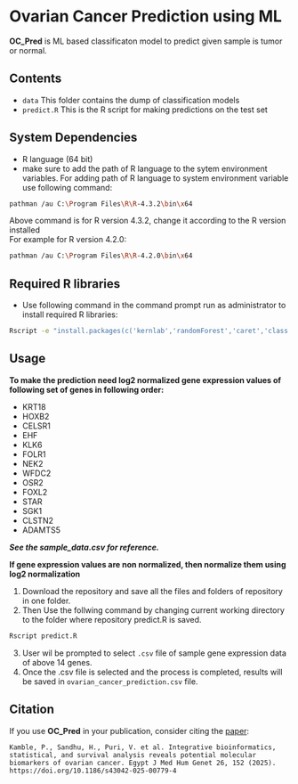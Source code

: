 # Ovarian Cancer Prediction using ML

**OC_Pred** is ML based classificaton model to predict given sample is tumor or normal.


## Contents
* ``data`` This folder contains the dump of classification models
* ``predict.R`` This is the R script for making predictions on the test set
## System Dependencies
* R language (64 bit) 
* make sure to add the path of R language to the sytem environment variables.
For adding path of R language to system environment variable use following command:                        
```bash
pathman /au C:\Program Files\R\R-4.3.2\bin\x64
```                                                                               
Above command is for R version 4.3.2, change it according to the R version installed               
For example for R version 4.2.0:                                                       
```bash
pathman /au C:\Program Files\R\R-4.2.0\bin\x64
```

## Required R libraries
* Use following command in the command prompt run as administrator to install required R libraries:                                                         
```bash
Rscript -e "install.packages(c('kernlab','randomForest','caret','class'),repos='https://cloud.r-project.org', dependencies=TRUE)"
```
## Usage
**To make the prediction need log2 normalized gene expression values of following set of genes in following order:**

* KRT18
* HOXB2
* CELSR1
* EHF
* KLK6
* FOLR1
* NEK2
* WFDC2
* OSR2
* FOXL2
* STAR
* SGK1
* CLSTN2
* ADAMTS5

***See the sample_data.csv for reference.***

**If gene expression values are non normalized, then normalize them using log2 normalization** 

1. Download the repository and save all the files and folders of repository in one folder.
2. Then Use the follwing command by changing current working directory to the folder where repository predict.R is saved.
```bash
Rscript predict.R
```
3. User wil be prompted to select ``.csv`` file of sample gene expression data of above 14 genes.  
4. Once the .csv file is selected and the process is completed, results will be saved in ``ovarian_cancer_prediction.csv`` file.

## Citation
If you use  **OC_Pred** in your publication, consider citing the [paper](https://jmhg.springeropen.com/articles/10.1186/s43042-025-00779-4):
```
Kamble, P., Sandhu, H., Puri, V. et al. Integrative bioinformatics, statistical, and survival analysis reveals potential molecular biomarkers of ovarian cancer. Egypt J Med Hum Genet 26, 152 (2025). https://doi.org/10.1186/s43042-025-00779-4
```



